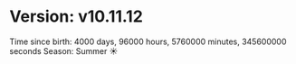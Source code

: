 # Version: v10.11.12
Time since birth: 4000 days, 96000 hours, 5760000 minutes, 345600000 seconds
Season: Summer ☀️
